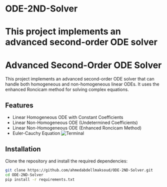# ODE-2ND-Solver
 This project implements an advanced second-order ODE solver
=======
# Advanced Second-Order ODE Solver

This project implements an advanced second-order ODE solver that can handle both homogeneous and non-homogeneous linear ODEs. It uses the enhanced Roncicam method for solving complex equations.

## Features
- Linear Homogeneous ODE with Constant Coefficients
- Linear Non-Homogeneous ODE (Undetermined Coefficients)
- Linear Non-Homogeneous ODE (Enhanced Roncicam Method)
- Euler-Cauchy Equation
![Terminal](/home/aabdellmaksoud/Pictures/Screenshots/250206_04h39m42s_screenshot.png)

## Installation

Clone the repository and install the required dependencies:

```bash
git clone https://github.com/ahmedabdellmaksoud/ODE-2ND-Solver.git
cd ODE-2ND-Solver
pip install -r requirements.txt

